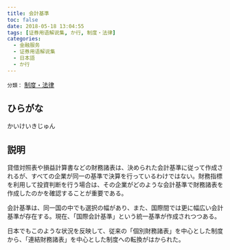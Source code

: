 ```yaml
---
title: 会計基準
toc: false
date: 2018-05-18 13:04:55
tags: [证券用语解说集, か行, 制度・法律]
categories:
  - 金融服务
  - 证券用语解说集
  - 日本語
  - か行
---
```


`分類：` [制度・法律](/tags/制度・法律/)

## ひらがな

かいけいきじゅん

## 説明

貸借対照表や損益計算書などの財務諸表は、決められた会計基準に従って作成されるが、すべての企業が同一の基準で決算を行っているわけではない。財務指標を利用して投資判断を行う場合は、その企業がどのような会計基準で財務諸表を作成したのかを確認することが重要である。

会計基準は、同一国の中でも選択の幅があり、また、国際間では更に幅広い会計基準が存在する。現在、「国際会計基準」という統一基準が作成されつつある。

日本でもこのような状況を反映して、従来の「個別財務諸表」を中心とした制度から、「連結財務諸表」を中心とした制度への転換がはかられた。
